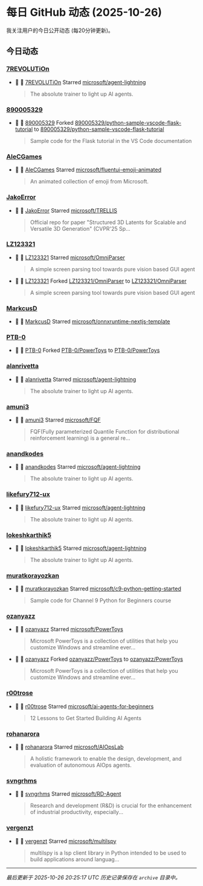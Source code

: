 # 每日 GitHub 动态 (2025-10-26)

我关注用户的今日公开动态 (每20分钟更新)。

## 今日动态

### [7REVOLUTiOn](https://github.com/7REVOLUTiOn)
- 🌟 👤 [7REVOLUTiOn](https://github.com/7REVOLUTiOn) Starred [microsoft/agent-lightning](https://github.com/microsoft/agent-lightning)
  > The absolute trainer to light up AI agents.

### [890005329](https://github.com/890005329)
- 🍴 👤 [890005329](https://github.com/890005329) Forked [890005329/python-sample-vscode-flask-tutorial](https://github.com/890005329/python-sample-vscode-flask-tutorial) to [890005329/python-sample-vscode-flask-tutorial](https://github.com/890005329/python-sample-vscode-flask-tutorial)
  > Sample code for the Flask tutorial in the VS Code documentation

### [AleCGames](https://github.com/AleCGames)
- 🌟 👤 [AleCGames](https://github.com/AleCGames) Starred [microsoft/fluentui-emoji-animated](https://github.com/microsoft/fluentui-emoji-animated)
  > An animated collection of emoji from Microsoft.

### [JakoError](https://github.com/JakoError)
- 🌟 👤 [JakoError](https://github.com/JakoError) Starred [microsoft/TRELLIS](https://github.com/microsoft/TRELLIS)
  > Official repo for paper "Structured 3D Latents for Scalable and Versatile 3D Generation" (CVPR'25 Sp...

### [LZ123321](https://github.com/LZ123321)
- 🌟 👤 [LZ123321](https://github.com/LZ123321) Starred [microsoft/OmniParser](https://github.com/microsoft/OmniParser)
  > A simple screen parsing tool towards pure vision based GUI agent
- 🍴 👤 [LZ123321](https://github.com/LZ123321) Forked [LZ123321/OmniParser](https://github.com/LZ123321/OmniParser) to [LZ123321/OmniParser](https://github.com/LZ123321/OmniParser)
  > A simple screen parsing tool towards pure vision based GUI agent

### [MarkcusD](https://github.com/MarkcusD)
- 🌟 👤 [MarkcusD](https://github.com/MarkcusD) Starred [microsoft/onnxruntime-nextjs-template](https://github.com/microsoft/onnxruntime-nextjs-template)

### [PTB-0](https://github.com/PTB-0)
- 🍴 👤 [PTB-0](https://github.com/PTB-0) Forked [PTB-0/PowerToys](https://github.com/PTB-0/PowerToys) to [PTB-0/PowerToys](https://github.com/PTB-0/PowerToys)

### [alanrivetta](https://github.com/alanrivetta)
- 🌟 👤 [alanrivetta](https://github.com/alanrivetta) Starred [microsoft/agent-lightning](https://github.com/microsoft/agent-lightning)
  > The absolute trainer to light up AI agents.

### [amuni3](https://github.com/amuni3)
- 🌟 👤 [amuni3](https://github.com/amuni3) Starred [microsoft/FQF](https://github.com/microsoft/FQF)
  > FQF(Fully parameterized Quantile Function for distributional reinforcement learning) is a general re...

### [anandkodes](https://github.com/anandkodes)
- 🌟 👤 [anandkodes](https://github.com/anandkodes) Starred [microsoft/agent-lightning](https://github.com/microsoft/agent-lightning)
  > The absolute trainer to light up AI agents.

### [likefury712-ux](https://github.com/likefury712-ux)
- 🌟 👤 [likefury712-ux](https://github.com/likefury712-ux) Starred [microsoft/agent-lightning](https://github.com/microsoft/agent-lightning)
  > The absolute trainer to light up AI agents.

### [lokeshkarthik5](https://github.com/lokeshkarthik5)
- 🌟 👤 [lokeshkarthik5](https://github.com/lokeshkarthik5) Starred [microsoft/agent-lightning](https://github.com/microsoft/agent-lightning)
  > The absolute trainer to light up AI agents.

### [muratkorayozkan](https://github.com/muratkorayozkan)
- 🌟 👤 [muratkorayozkan](https://github.com/muratkorayozkan) Starred [microsoft/c9-python-getting-started](https://github.com/microsoft/c9-python-getting-started)
  > Sample code for Channel 9 Python for Beginners course

### [ozanyazz](https://github.com/ozanyazz)
- 🌟 👤 [ozanyazz](https://github.com/ozanyazz) Starred [microsoft/PowerToys](https://github.com/microsoft/PowerToys)
  > Microsoft PowerToys is a collection of utilities that help you customize Windows and streamline ever...
- 🍴 👤 [ozanyazz](https://github.com/ozanyazz) Forked [ozanyazz/PowerToys](https://github.com/ozanyazz/PowerToys) to [ozanyazz/PowerToys](https://github.com/ozanyazz/PowerToys)
  > Microsoft PowerToys is a collection of utilities that help you customize Windows and streamline ever...

### [r00trose](https://github.com/r00trose)
- 🌟 👤 [r00trose](https://github.com/r00trose) Starred [microsoft/ai-agents-for-beginners](https://github.com/microsoft/ai-agents-for-beginners)
  > 12 Lessons to Get Started Building AI Agents

### [rohanarora](https://github.com/rohanarora)
- 🌟 👤 [rohanarora](https://github.com/rohanarora) Starred [microsoft/AIOpsLab](https://github.com/microsoft/AIOpsLab)
  > A holistic framework to enable the design, development, and evaluation of autonomous AIOps agents.

### [svngrhms](https://github.com/svngrhms)
- 🌟 👤 [svngrhms](https://github.com/svngrhms) Starred [microsoft/RD-Agent](https://github.com/microsoft/RD-Agent)
  > Research and development (R&D) is crucial for the enhancement of industrial productivity, especially...

### [vergenzt](https://github.com/vergenzt)
- 🌟 👤 [vergenzt](https://github.com/vergenzt) Starred [microsoft/multilspy](https://github.com/microsoft/multilspy)
  > multilspy is a lsp client library in Python intended to be used to build applications around languag...


---
*最后更新于 2025-10-26 20:25:17 UTC*
*历史记录保存在 `archive` 目录中。*
